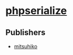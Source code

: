 # [phpserialize](https://pypi.org/project/phpserialize)



## Publishers
- [mitsuhiko](https://pypi.org/user/mitsuhiko)

